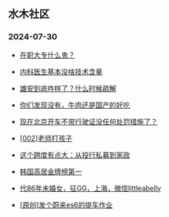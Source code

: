 ## 水木社区 
### 2024-07-30

+ [在职大专什么鬼？](https://www.newsmth.net/nForum/article/WorkingLife/120287)

+ [内科医生基本没啥技术含量](https://www.newsmth.net/nForum/article/FamilyLife/1766795438)

+ [雄安到底咋样了？什么时候疏解](https://www.newsmth.net/nForum/article/OurEstate/3013120)

+ [你们发现没有，牛肉还是国产的好吃](https://www.newsmth.net/nForum/article/Food/1716997)

+ [现在北京开车不带行驶证没任何处罚措施了？](https://www.newsmth.net/nForum/article/AutoWorld/1944882707)

+ [[002]老师打孩子](https://www.newsmth.net/nForum/article/Children/932727473)

+ [这个跨度有点大：从投行私募到家政](https://www.newsmth.net/nForum/article/Stock/10894804)

+ [韩国高居金牌榜第一](https://www.newsmth.net/nForum/article/Olympic/1548424)

+ [代86年未婚女，征GG，上海，微信littleabelly](https://www.newsmth.net/nForum/article/PieLove/2890147)

+ [[原创]发个蔚来es6的提车作业](https://www.newsmth.net/nForum/article/GreenAuto/1638393)

